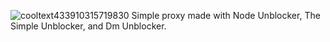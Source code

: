 ![cooltext433910315719830](https://user-images.githubusercontent.com/119009502/232635898-7d993910-65c8-41a5-a39e-d4d70eb9ee6d.png)
Simple proxy made with Node Unblocker, The Simple Unblocker, and Dm Unblocker.
